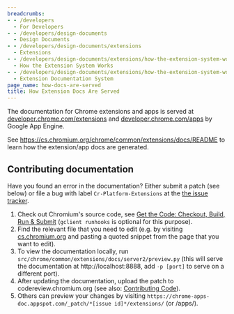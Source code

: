 ```yaml
---
breadcrumbs:
- - /developers
  - For Developers
- - /developers/design-documents
  - Design Documents
- - /developers/design-documents/extensions
  - Extensions
- - /developers/design-documents/extensions/how-the-extension-system-works
  - How the Extension System Works
- - /developers/design-documents/extensions/how-the-extension-system-works/docs
  - Extension Documentation System
page_name: how-docs-are-served
title: How Extension Docs Are Served
---
```


The documentation for Chrome extensions and apps is served at
[developer.chrome.com/extensions](https://developer.chrome.com/extensions) and
[developer.chrome.com/apps](https://developer.chrome.com/apps) by Google App
Engine.

See
<https://cs.>[chromium.org/chrome/common/extensions/docs/README](http://chromium.org/chrome/common/extensions/docs/README)
to learn how the extension/app docs are generated.

## Contributing documentation

Have you found an error in the documentation? Either submit a patch (see below)
or file a bug with label `Cr-Platform-Extensions` at the [the issue
tracker](https://code.google.com/p/chromium/issues/list).

1.  Check out Chromium's source code, see [Get the Code: Checkout,
            Build, Run & Submit](/developers/how-tos/get-the-code) (`gclient
            runhooks` is optional for this purpose).
2.  Find the relevant file that you need to edit (e.g. by visiting
            [cs.chromium.org](http://cs.chromium.org) and pasting a quoted
            snippet from the page that you want to edit).
3.  To view the documentation locally, run
            `src/chrome/common/extensions/docs/server2/preview.py` (this will
            serve the documentation at http://localhost:8888, add `-p [port]` to
            serve on a different port).
4.  After updating the documentation, upload the patch to
            codereview.chromium.org (see also: [Contributing
            Code](/developers/contributing-code)).
5.  Others can preview your changes by visiting
            `https://chrome-apps-doc.appspot.com/_patch/*[issue
            id]*/extensions/` (or /apps/).
